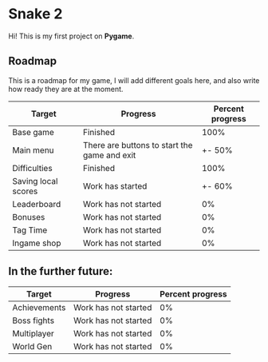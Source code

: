 # Snake 2

Hi! This is my first project on **Pygame**.

## Roadmap

This is a roadmap for my game, I will add different goals here, and also write how ready they are at the moment.

| Target              | Progress                                     | Percent progress |
| ------------------- | -------------------------------------------- | ---------------- |
| Base game           | Finished                                     | 100%             |
| Main menu           | There are buttons to start the game and exit | +- 50%           |
| Difficulties        | Finished                                     | 100%             |
| Saving local scores | Work has started                             | +- 60%           |
| Leaderboard         | Work has not started                         | 0%               |
| Bonuses             | Work has not started                         | 0%               |
| Tag Time            | Work has not started                         | 0%               |
| Ingame shop         | Work has not started                         | 0%               |

## In the further future:

| Target       | Progress             | Percent progress |
| ------------ | -------------------- | ---------------- |
| Achievements | Work has not started | 0%               |
| Boss fights  | Work has not started | 0%               |
| Multiplayer  | Work has not started | 0%               |
| World Gen    | Work has not started | 0%               |
